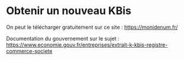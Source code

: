# Obtenir un nouveau KBis

On peut le télécharger gratuitement sur ce site : https://monidenum.fr/

Documentation du gouvernement sur le sujet : https://www.economie.gouv.fr/entreprises/extrait-k-kbis-registre-commerce-societe

